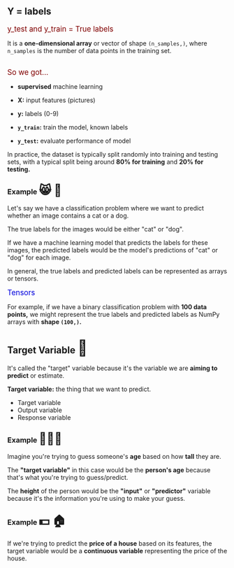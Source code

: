 ## Y = labels

<span style="color:maroon;font-size:larger;">y\_test and y\_train = True labels</span>

It is a **one-dimensional array** or vector of shape `(n_samples,)`, where `n_samples` is the number of data points in the training set.

<br>
<span style="color:maroon;font-size:larger;">So we got...</span>

* **supervised** machine learning

* **X:** input features (pictures)

* **y:** labels (0-9)

* **`y_train`:** train the model, known labels
* **`y_test`:** evaluate performance of model

In practice, the dataset is typically split randomly into training and testing sets, with a typical split being around **80% for training** and **20% for testing.**

### Example <span style="font-size:27px;">😸 🐶</span>

Let's say we have a classification problem where we want to predict whether an image contains a cat or a dog.

The true labels for the images would be either "cat" or "dog".

If we have a machine learning model that predicts the labels for these images, the predicted labels would be the model's predictions of "cat" or "dog" for each image.

In general, the true labels and predicted labels can be represented as arrays or tensors.

<span style="color:#0000dd;font-size:larger">Tensors</span>

For example, if we have a binary classification problem with **100 data points,** we might represent the true labels and predicted labels as NumPy arrays with **shape `(100,)`.**

## Target Variable <span style="font-size:35px;">🎯</span>

It's called the "target" variable because it's the variable we are **aiming to predict** or estimate.

**Target variable:** the thing that we want to predict.

* Target variable
* Output variable
* Response variable

### Example <span style="font-size:27px;">👵🏼👢</span>

Imagine you're trying to guess someone's **age** based on how **tall** they are. 

The **"target variable"** in this case would be the **person's age** because that's what you're trying to guess/predict.

The **height** of the person would be the **"input"** or **"predictor"** variable because it's the information you're using to make your guess.

### Example <span style="font-size:27px;">💵 🏠</span>

If we're trying to predict the **price of a house** based on its features, the target variable would be a **continuous variable** representing the price of the house.

<br>